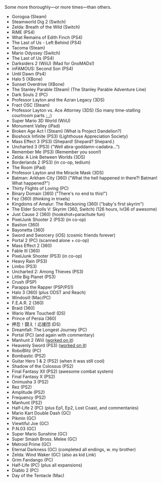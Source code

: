 Some more thoroughly&#8212;or more times&#8212;than others.

- Gorogoa (Steam)
- Steamworld Dig 2 (Switch)
- Zelda: Breath of the Wild (Switch)
- RiME (PS4)
- What Remains of Edith Finch (PS4)
- The Last of Us - Left Behind (PS4)
- Tacoma (Steam)
- Mario Odyssey (Switch)
- The Last of Us (PS4)
- Darksiders 2 (WiiU) (Mad for GnoMADs!)
- inFAMOUS: Second Son (PS4)
- Until Dawn (Ps4)
- Halo 5 (XBone)
- Sunset Overdrive (XBone)
- The Stanley Parable (Steam) (The Stanley Parable Adventure Line)
- Dark Souls 2 (PC)
- Professor Layton and the Azran Legacy (3DS)
- Fract OSC (Steam)
- Professor Layton vs. Ace Attorney (3DS) (So many time-stalling courtroom parts ;_;)
- Super Mario 3D World (WiiU)
- Monument Valley (iPad)
- Broken Age Act I (Steam) (What is Project Dandelion?)
- Bioshock Infinite (PS3) (Lighthouse Appreciation Society)
- Mass Effect 3 (PS3) (Shepard! Shepard? Shepard.)
- Uncharted 3 (PS3) ("Well abra-goddamn-cadabra...")
- Remember Me (PS3) (Remember you soon!)
- Zelda: A Link Between Worlds (3DS)
- Borderlands 2 (PS3) (in co-op, tedium)
- The Room (iPad)
- Professor Layton and the Miracle Mask (3DS)
- Batman: Arkham City (360) ("What the hell happened in there?! Batman! What happened?")
- Thirty Flights of Loving (PC)
- Binary Domain (360) ("There's no end to this!")
- Fez (360) (thinking in trixels)
- Kingdoms of Amalur: The Reckoning (360) ("baby's first skyrim")
- The Elder Scrolls V: Skyrim (360, Switch) (126 hours, lvl36 of awesome)
- Just Cause 2 (360) (hookshot+parachute fun)
- PixelJunk Shooter 2 (PS3) (in co-op)
- Bastion (360)
- Bayonetta (360)
- Sword and Sworcery (iOS) (cosmic friends forever)
- Portal 2 (PC) (scanned alone + co-op)
- Mass Effect 2 (360)
- Fable III (360)
- PixelJunk Shooter (PS3) (in co-op)
- Heavy Rain (PS3)
- Limbo (PS3)
- Uncharted 2: Among Thieves (PS3)
- Little Big Planet (PS3)
- Crush (PSP)
- Parappa the Rapper (PSP/PS1)
- Halo 3 (360) (plus ODST and Reach)
- Windosill (Mac/PC)
- F.E.A.R. 2 (360)
- Braid (360)
- Wario Ware Touched! (DS)
- Prince of Persia (360)
- 押忍！闘え！応援団 (DS)
- Dreamfall: The Longest Journey (PC)
- Portal (PC) (and again with commentary)
- Manhunt 2 (Wii) (<a href="http://www.mobygames.com/game/ps2/manhunt-2/credits">worked on it</a>)
- Heavenly Sword (PS3) (<a href="http://www.mobygames.com/game/ps3/heavenly-sword/credits">worked on it</a>)
- RoboBlitz (PC)
- Bombastic (PS2)
- Guitar Hero 1 & 2 (PS2) (when it was still cool)
- Shadow of the Colossus (PS2)
- Final Fantasy XII (PS2) (awesome combat system)
- Final Fantasy X (PS2)
- Onimusha 3 (PS2)
- Rez (PS2)
- Amplitude (PS2)
- Frequency (PS2)
- Manhunt (PS2)
- Half-Life 2 (PC) (plus Ep1, Ep2, Lost Coast, and commentaries)
- Mario Kart Double Dash (GC)
- Pikmin (GC)
- Viewtiful Joe (GC)
- P.N.03 (GC)
- Super Mario Sunshine (GC)
- Super Smash Bross. Melee (GC)
- Metroid Prime (GC)
- Eternal Darkness (GC) (completed all endings, w. my brother)
- Zelda: Wind Waker (GC) (also as kid Link)
- Grim Fandango (PC)
- Half-Life (PC) (plus all expansions)
- Diablo 2 (PC)
- Day of the Tentacle (Mac)
